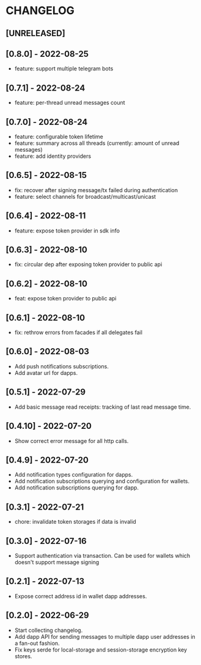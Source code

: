# CHANGELOG

## [UNRELEASED]

## [0.8.0] - 2022-08-25

- feature: support multiple telegram bots

## [0.7.1] - 2022-08-24

- feature: per-thread unread messages count

## [0.7.0] - 2022-08-24

- feature: configurable token lifetime
- feature: summary across all threads (currently: amount of unread messages)
- feature: add identity providers

## [0.6.5] - 2022-08-15

- fix: recover after signing message/tx failed during authentication
- feature: select channels for broadcast/multicast/unicast 

## [0.6.4] - 2022-08-11

- feature: expose token provider in sdk info

## [0.6.3] - 2022-08-10

- fix: circular dep after exposing token provider to public api

## [0.6.2] - 2022-08-10

- feat: expose token provider to public api

## [0.6.1] - 2022-08-10

- fix: rethrow errors from facades if all delegates fail

## [0.6.0] - 2022-08-03

- Add push notifications subscriptions.
- Add avatar url for dapps.

## [0.5.1] - 2022-07-29

- Add basic message read receipts: tracking of last read message time.

## [0.4.10] - 2022-07-20

- Show correct error message for all http calls.

## [0.4.9] - 2022-07-20

- Add notification types configuration for dapps.
- Add notification subscriptions querying and configuration for wallets.
- Add notification subscriptions querying for dapp.

## [0.3.1] - 2022-07-21

- chore: invalidate token storages if data is invalid

## [0.3.0] - 2022-07-16

- Support authentication via transaction. Can be used for wallets which doesn't support message signing

## [0.2.1] - 2022-07-13

- Expose correct address id in wallet dapp addresses.

## [0.2.0] - 2022-06-29

- Start collecting changelog.
- Add dapp API for sending messages to multiple dapp user addresses in a fan-out fashion.
- Fix keys serde for local-storage and session-storage encryption key stores.
